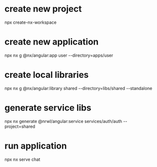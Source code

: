 # create new project
npx create-nx-workspace

# create new application
npx nx g @nx/angular:app user --directory=apps/user

# create local libraries
npx nx g @nx/angular:library shared --directory=libs/shared --standalone

# generate service libs
npx nx generate @nrwl/angular:service services/auth/auth --project=shared

# run application
npx nx serve chat